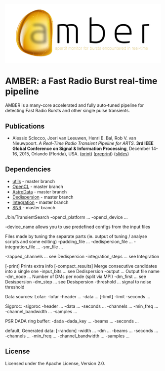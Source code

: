 
![AMBER](doc/Amber-Logo-h200.png)

# AMBER: a Fast Radio Burst real-time pipeline

AMBER is a many-core accelerated and fully auto-tuned pipeline for detecting Fast Radio Bursts and other single pulse transients.

## Publications

* Alessio Sclocco, Joeri van Leeuwen, Henri E. Bal, Rob V. van Nieuwpoort. _A Real-Time Radio Transient Pipeline for ARTS_. **3rd IEEE Global Conference on Signal & Information Processing**, December 14-16, 2015, Orlando (Florida), USA. ([print](http://ieeexplore.ieee.org/xpl/freeabs_all.jsp?arnumber=7418239&abstractAccess=no&userType=inst)) ([preprint](http://alessio.sclocco.eu/pubs/sclocco2015a.pdf)) ([slides](http://alessio.sclocco.eu/pubs/Presentation_GlobalSIP2015.pdf))

## Dependencies

* [utils](https://github.com/isazi/utils) - master branch
* [OpenCL](https://github.com/isazi/OpenCL) - master branch
* [AstroData](https://github.com/AA-ALERT/AstroData) - master branch
* [Dedispersion](https://github.com/isazi/Dedispersion) - master branch
* [Integration](https://github.com/isazi/Integration) - master branch
* [SNR](https://github.com/isazi/SNR) - master branch



./bin/TransientSearch
-opencl_platform ...
-opencl_device ...

-device_name allows you to use predefined configs from the input files

Files made by tuning the separate parts (ie. output of tuning / analyse scripts and some editing)
-padding_file ...
-dedispersion_file ...
-integration_file ...
-snr_file ...

-zapped_channels ...     see Dedispersion
-integration_steps ...   see Integration

[-print]                 Prints extra info
[-compact_results]       Merge consecutive candidates into a single one
-input_bits ...          see Dedispersion
-output ...              Output file name
-dm_node ...             Number of DMs per node (split via MPI)
-dm_first ...            see Desispersion
-dm_step ...             see Desispersion
-threshold ...           signal to noise threshold

Data sources:
Lofar:
-lofar -header ...  -data ...  [-limit] -limit -seconds ...

Sigproc:
-sigproc -header ...  -data ...  -seconds ...  -channels ...  -min_freq ...  -channel_bandwidth ...  -samples ...

PSR DADA ring buffer:
-dada -dada_key ... -beams ... -seconds ...

default, Generated data:
[-random] -width ... -dm ... -beams ... -seconds ... -channels ... -min_freq ... -channel_bandwidth ... -samples ...


## License

Licensed under the Apache License, Version 2.0.

